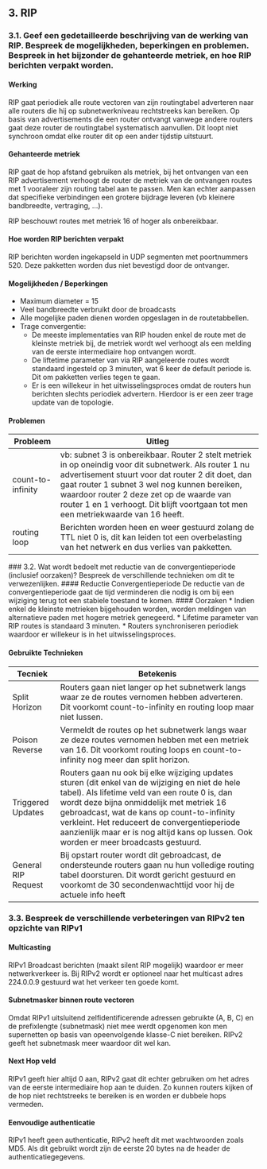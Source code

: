 ## 3. RIP
### 3.1. Geef een gedetailleerde beschrijving van de werking van RIP. Bespreek de mogelijkheden, beperkingen en problemen. Bespreek in het bijzonder de gehanteerde metriek, en hoe RIP berichten verpakt worden.
#### Werking
RIP gaat periodiek alle route vectoren van zijn routingtabel adverteren naar alle routers die hij op subnetwerkniveau rechtstreeks kan bereiken. Op basis van advertisements die een router ontvangt vanwege andere routers gaat deze router de routingtabel systematisch aanvullen. Dit loopt niet synchroon omdat elke router dit op een ander tijdstip uitstuurt.

#### Gehanteerde metriek
RIP gaat de hop afstand gebruiken als metriek, bij het ontvangen van een RIP advertisement verhoogt de router de metriek van de ontvangen routes met 1 vooraleer zijn routing tabel aan te passen. Men kan echter aanpassen dat specifieke verbindingen een grotere bijdrage leveren (vb kleinere bandbreedte, vertraging, ...).

RIP beschouwt routes met metriek 16 of hoger als onbereikbaar.

#### Hoe worden RIP berichten verpakt
RIP berichten worden ingekapseld in UDP segmenten met poortnummers 520. Deze pakketten worden dus niet bevestigd door de ontvanger.

#### Mogelijkheden / Beperkingen
* Maximum diameter = 15
* Veel bandbreedte verbruikt door de broadcasts
* Alle mogelijke paden dienen worden opgeslagen in de routetabbellen.
* Trage convergentie:
    * De meeste implementaties van RIP houden enkel de route met de kleinste metriek bij, de metriek wordt wel verhoogt als een melding van de eerste intermediaire hop ontvangen wordt.
    * De liftetime parameter van via RIP aangeleerde routes wordt standaard ingesteld op 3 minuten, wat 6 keer de default periode is. Dit om pakketten verlies tegen te gaan.
    * Er is een willekeur in het uitwisselingsproces omdat de routers hun berichten slechts periodiek advertern. Hierdoor is er een zeer trage update van de topologie.

#### Problemen
|Probleem|Uitleg|
|--------|------|
|count-to-infinity|vb: subnet 3 is onbereikbaar. Router 2 stelt metriek in op oneindig voor dit subnetwerk. Als router 1 nu advertisement stuurt voor dat router 2 dit doet, dan gaat router 1 subnet 3 wel nog kunnen bereiken, waardoor router 2 deze zet op de waarde van router 1 en 1 verhoogt. Dit blijft voortgaan tot men een metriekwaarde van 16 heeft.|
|routing loop|Berichten worden heen en weer gestuurd zolang de TTL niet 0 is, dit kan leiden tot een overbelasting van het netwerk en dus verlies van pakketten.|

<p style="page-break-after:always;"></p>
### 3.2. Wat wordt bedoelt met reductie van de convergentieperiode (inclusief oorzaken)? Bespreek de verschillende technieken om dit te verwezenlijken.
#### Reductie Convergentieperiode
De reductie van de convergentieperiode gaat de tijd verminderen die nodig is om bij een wijziging terug tot een stabiele toestand te komen.
#### Oorzaken
* Indien enkel de kleinste metrieken bijgehouden worden, worden meldingen van alternatieve paden met hogere metriek genegeerd.
* Lifetime parameter van RIP routes is standaard 3 minuten.
* Routers synchroniseren periodiek waardoor er willekeur is in het uitwisselingsproces.

#### Gebruikte Technieken 
|Tecniek|Betekenis|
|-------|---------|
|Split Horizon|Routers gaan niet langer op het subnetwerk langs waar ze de routes vernomen hebben adverteren. Dit voorkomt count-to-infinity en routing loop maar niet lussen.|
|Poison Reverse|Vermeldt de routes op het subnetwerk langs waar ze deze routes vernomen hebben met een metriek van 16. Dit voorkomt routing loops en count-to-infinity nog meer dan split horizon.|
|Triggered Updates|Routers gaan nu ook bij elke wijziging updates sturen (dit enkel van de wijziging en niet de hele tabel). Als lifetime veld van een route 0 is, dan wordt deze bijna onmiddelijk met metriek 16 gebroadcast, wat de kans op count-to-infinity verkleint. Het reduceert de convergentieperiode aanzienlijk maar er is nog altijd kans op lussen. Ook worden er meer broadcasts gestuurd.|
|General RIP Request|Bij opstart router wordt dit gebroadcast, de ondersteunde routers gaan nu hun volledige routing tabel doorsturen. Dit wordt gericht gestuurd en voorkomt de 30 secondenwachttijd voor hij de actuele info heeft|

### 3.3. Bespreek de verschillende verbeteringen van RIPv2 ten opzichte van RIPv1
#### Multicasting
RIPv1 Broadcast berichten (maakt silent RIP mogelijk) waardoor er meer netwerkverkeer is. Bij RIPv2 wordt er optioneel naar het multicast adres 224.0.0.9 gestuurd wat het verkeer ten goede komt.

#### Subnetmasker binnen route vectoren
Omdat RIPv1 uitsluitend zelfidentificerende adressen gebruikte (A, B, C) en de prefixlengte (subnetmask) niet mee werdt opgenomen kon men supernetten op basis van opeenvolgende klasse-C niet bereiken. RIPv2 geeft het subnetmask meer waardoor dit wel kan.

#### Next Hop veld
RIPv1 geeft hier altijd 0 aan, RIPv2 gaat dit echter gebruiken om het adres van de eerste intermediaire hop aan te duiden. Zo kunnen routers kijken of de hop niet rechtstreeks te bereiken is en worden er dubbele hops vermeden.

#### Eenvoudige authenticatie
RIPv1 heeft geen authenticatie, RIPv2 heeft dit met wachtwoorden zoals MD5. Als dit gebruikt wordt zijn de eerste 20 bytes na de header de authenticatiegegevens.